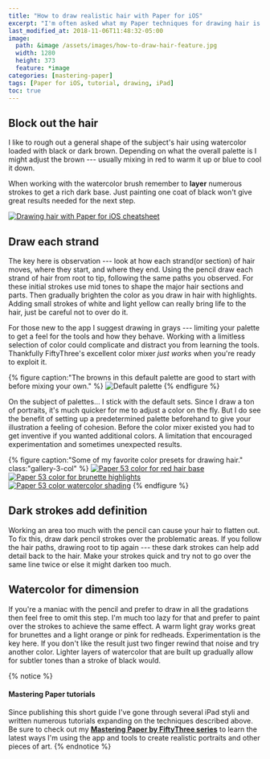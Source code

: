 ```yaml
---
title: "How to draw realistic hair with Paper for iOS"
excerpt: "I'm often asked what my Paper techniques for drawing hair is. Learn what they are in this short tutorial."
last_modified_at: 2018-11-06T11:48:32-05:00
image: 
  path: &image /assets/images/how-to-draw-hair-feature.jpg
  width: 1280
  height: 373
  feature: *image
categories: [mastering-paper]
tags: [Paper for iOS, tutorial, drawing, iPad]
toc: true
---
```


## Block out the hair

I like to rough out a general shape of the subject's hair using watercolor loaded with black or dark brown. Depending on what the overall palette is I might adjust the brown --- usually mixing in red to warm it up or blue to cool it down.

When working with the watercolor brush remember to **layer** numerous strokes to get a rich dark base. Just painting one coat of black won't give great results needed for the next step.

[![Drawing hair with Paper for iOS cheatsheet](/assets/images/drawing-hair-paper-53-cheatsheet-600.jpg)](/assets/images/drawing-hair-paper-53-cheatsheet-lg.jpg)

## Draw each strand

The key here is observation --- look at how each strand(or section) of hair moves, where they start, and where they end. Using the pencil draw each strand of hair from root to tip, following the same paths you observed. For these initial strokes use mid tones to shape the major hair sections and parts. Then gradually brighten the color as you draw in hair with highlights. Adding small strokes of white and light yellow can really bring life to the hair, just be careful not to over do it.

For those new to the app I suggest drawing in grays --- limiting your palette to get a feel for the tools and how they behave. Working with a limitless selection of color could complicate and distract you from learning the tools. Thankfully FiftyThree's excellent color mixer *just works* when you're ready to exploit it.

{% figure caption:"The browns in this default palette are good to start with before mixing your own." %}
![Default palette](/assets/images/paper-default-hair-palette-600.jpg)
{% endfigure %}

On the subject of palettes... I stick with the default sets. Since I draw a ton of portraits, it's much quicker for me to adjust a color on the fly. But I do see the benefit of setting up a predetermined palette beforehand to give your illustration a feeling of cohesion. Before the color mixer existed you had to get inventive if you wanted additional colors. A limitation that encouraged experimentation and sometimes unexpected results.

{% figure caption:"Some of my favorite color presets for drawing hair." class:"gallery-3-col" %}
[![Paper 53 color for red hair base](/assets/images/paper-53-color-redheads-200.jpg)](/assets/images/paper-53-color-redheads-lg.jpg)
[![Paper 53 color for brunette highlights](/assets/images/paper-53-color-brunettes-highlight-200.jpg)](/assets/images/paper-53-color-brunettes-highlight-lg.jpg)
[![Paper 53 color watercolor shading](/assets/images/paper-53-color-watercolor-shading-200.jpg)](/assets/images/paper-53-color-watercolor-shading-lg.jpg)
{% endfigure %}

## Dark strokes add definition

Working an area too much with the pencil can cause your hair to flatten out. To fix this, draw dark pencil strokes over the problematic areas. If you follow the hair paths, drawing root to tip again --- these dark strokes can help add detail back to the hair. Make your strokes quick and try not to go over the same line twice or else it might darken too much.

## Watercolor for dimension

If you're a maniac with the pencil and prefer to draw in all the gradations then feel free to omit this step. I'm much too lazy for that and prefer to paint over the strokes to achieve the same effect. A warm light gray works great for brunettes and a light orange or pink for redheads. Experimentation is the key here. If you don't like the result just two finger rewind that noise and try another color. Lighter layers of watercolor that are built up gradually allow for subtler tones than a stroke of black would.

{% notice %}
#### Mastering Paper tutorials

Since publishing this short guide I've gone through several iPad styli and written numerous tutorials expanding on the techniques described above. Be sure to check out my [**Mastering Paper by FiftyThree series**](/mastering-paper/) to learn the latest ways I'm using the app and tools to create realistic portraits and other pieces of art. 
{% endnotice %}
